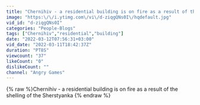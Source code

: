 ```yaml
---
title: "Chernihiv - a residential building is on fire as a result of the shelling of the Sherstyanka"
image: "https:\/\/i.ytimg.com\/vi\/d-ziqgQNs0I\/hqdefault.jpg"
vid_id: "d-ziqgQNs0I"
categories: "People-Blogs"
tags: ["Chernihiv","residential","building"]
date: "2022-03-12T07:56:31+03:00"
vid_date: "2022-03-11T18:42:37Z"
duration: "PT8S"
viewcount: "37"
likeCount: "0"
dislikeCount: ""
channel: "Angry Games"
---
```

{% raw %}Chernihiv - a residential building is on fire as a result of the shelling of the Sherstyanka {% endraw %}
